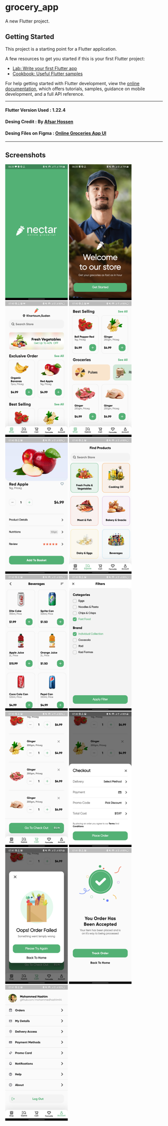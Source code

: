 # grocery_app

A new Flutter project.

## Getting Started

This project is a starting point for a Flutter application.

A few resources to get you started if this is your first Flutter project:

- [Lab: Write your first Flutter app](https://docs.flutter.dev/get-started/codelab)
- [Cookbook: Useful Flutter samples](https://docs.flutter.dev/cookbook)

For help getting started with Flutter development, view the
[online documentation](https://docs.flutter.dev/), which offers tutorials,
samples, guidance on mobile development, and a full API reference.

------------
  
#### Flutter Version Used : 1.22.4  
#### Desing Credit : By  [Afsar Hossen](https://www.linkedin.com/in/afsar-shuvo/)  
#### Desing Files on Figma : [Online Groceries App UI](https://www.figma.com/community/file/882645007956337261)  
  
-------------  

## Screenshots  

<p float="left">
  <img src="screens/1.jpg" width="200" />
  <img src="screens/2.jpg" width="200" /> 
  <img src="screens/3.jpg" width="200" />
  <img src="screens/4.jpg" width="200" />
  <img src="screens/5.jpg" width="200" /> 
  <img src="screens/6.jpg" width="200" />
  <img src="screens/7.jpg" width="200" />
  <img src="screens/8.jpg" width="200" /> 
  <img src="screens/9.jpg" width="200" />
  <img src="screens/10.jpg" width="200" />
  <img src="screens/11.jpg" width="200" />
  <img src="screens/12.jpg" width="200" />
  <img src="screens/13.jpg" width="200" />
</p>
